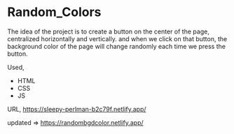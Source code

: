# Random_Colors



The idea of the project is to create a button on the center of the page, centralized horizontally and vertically.
and when we click on that button, the background color of the page will change randomly each time we press the button.

Used,
* HTML
* CSS
* JS

URL,
https://sleepy-perlman-b2c79f.netlify.app/

updated => https://randombgdcolor.netlify.app/
